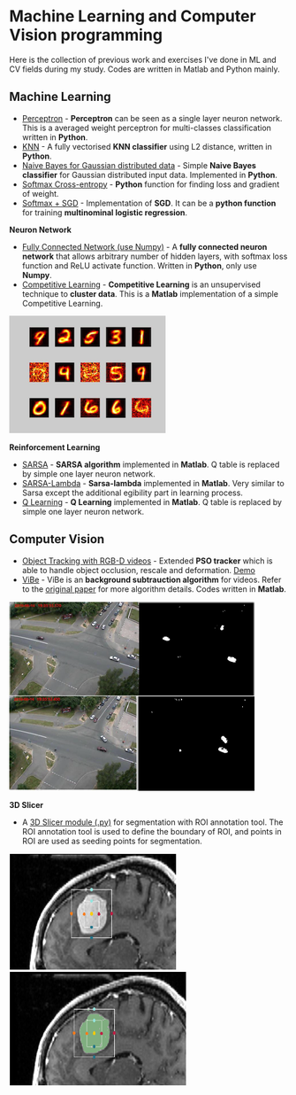 # Machine Learning and Computer Vision programming
Here is the collection of previous work and exercises I've done in ML and CV fields during my study. Codes are written in Matlab and Python mainly. 

## Machine Learning
* [Perceptron](ml/averaged_perceptron_classifier.py) - **Perceptron** can be seen as a single layer neuron network. This is a averaged weight perceptron for multi-classes classification written in **Python**. 
* [KNN](ml/kNearestNeighbour.py) - A fully vectorised **KNN classifier** using L2 distance, written in **Python**. 
* [Naive Bayes for Gaussian distributed data](ml/gaussianNB.py) - Simple **Naive Bayes classifier** for Gaussian distributed input data. Implemented in **Python**.
* [Softmax Cross-entropy](ml/softmax.py) - **Python** function for finding loss and gradient of weight.
* [Softmax + SGD](ml/sgd_softmax.py) - Implementation of **SGD**. It can be a **python function** for training **multinominal logistic regression**. 

**Neuron Network**
* [Fully Connected Network (use Numpy)](ml/fc_NN) - A **fully connected neuron network** that allows arbitrary number of hidden layers, with softmax loss function and ReLU activate function. Written in **Python**, only use **Numpy**. 
* [Competitive Learning](ml/simple_competitive_learning.m) - **Competitive Learning** is an unsupervised technique to **cluster data**. This is a **Matlab** implementation of a simple Competitive Learning. 

![img](_fig/cl.png)

**Reinforcement Learning**
* [SARSA](ml/sarsa) - **SARSA algorithm** implemented in **Matlab**. Q table is replaced by simple one layer neuron network. 
* [SARSA-Lambda](ml/sarsa_lambda) - **Sarsa-lambda** implemented in **Matlab**. Very similar to Sarsa except the additional egibility part in learning process. 
* [Q Learning](ml/q_learning) - **Q Learning** implemented in **Matlab**. Q table is replaced by simple one layer neuron network. 

## Computer Vision
* [Object Tracking with RGB-D videos](https://github.com/kitsunekun0v0/little-work/blob/master/gradProj) - Extended **PSO tracker** which is able to handle object occlusion, rescale and deformation. [Demo](https://drive.google.com/open?id=1VUYG8pg84g_cW8Nsm24fI5o-Ac1enzce)
* [ViBe](https://github.com/kitsunekun0v0/little-work/blob/master/vibe.m) - ViBe is an **background subtrauction algorithm** for videos. Refer to the [original paper](https://orbi.uliege.be/bitstream/2268/145853/1/Barnich2011ViBe.pdf) for more algorithm details. Codes written in **Matlab**.

![img](_fig/vibe.png)

**3D Slicer**
* A [3D Slicer module (.py)](https://github.com/kitsunekun0v0/little-work/blob/master/cv/ROISegmentation1.py) for segmentation with ROI annotation tool. The ROI annotation tool is used to define the boundary of ROI, and points in ROI are used as seeding points for segmentation.

![img](_fig/seg1.png) ![img](_fig/seg2.png)
